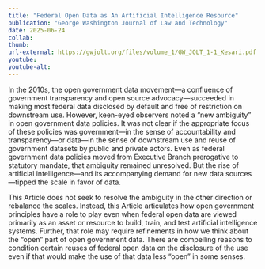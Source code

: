 ```yaml
---
title: "Federal Open Data as An Artificial Intelligence Resource"
publication: "George Washington Journal of Law and Technology"
date: 2025-06-24
collab: 
thumb: 
url-external: https://gwjolt.org/files/volume_1/GW_JOLT_1-1_Kesari.pdf
youtube: 
youtube-alt: 
---
```


In the 2010s, the open government data movement—a confluence of government transparency and
open source advocacy—succeeded in making most federal data disclosed by default and free of
restriction on downstream use. However, keen-eyed observers noted a “new ambiguity” in open
government data policies. It was not clear if the appropriate focus of these policies was
government—in the sense of accountability and transparency—or data—in the sense of
downstream use and reuse of government datasets by public and private actors. Even as federal
government data policies moved from Executive Branch prerogative to statutory mandate, that
ambiguity remained unresolved. But the rise of artificial intelligence—and its accompanying
demand for new data sources—tipped the scale in favor of data.

This Article does not seek to resolve the ambiguity in the other direction or rebalance the scales.
Instead, this Article articulates how open government principles have a role to play even when
federal open data are viewed primarily as an asset or resource to build, train, and test artificial
intelligence systems. Further, that role may require refinements in how we think about the “open”
part of open government data. There are compelling reasons to condition certain reuses of federal
open data on the disclosure of the use even if that would make the use of that data less “open” in
some senses.